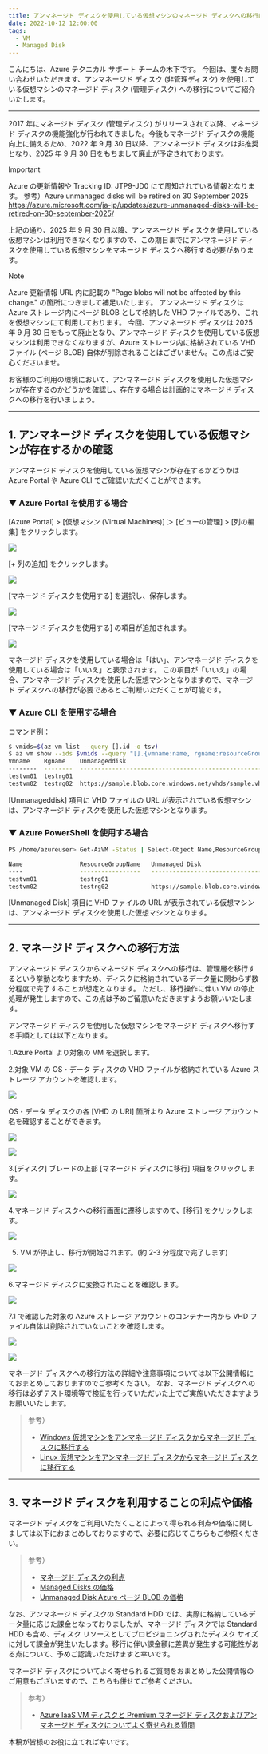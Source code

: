 ```yaml
---
title: アンマネージド ディスクを使用している仮想マシンのマネージド ディスクへの移行について
date: 2022-10-12 12:00:00
tags:
  - VM
  - Managed Disk
---
```


こんにちは、Azure テクニカル サポート チームの木下です。
今回は、度々お問い合わせいただきます、アンマネージド ディスク (非管理ディスク) を使用している仮想マシンのマネージド ディスク (管理ディスク) への移行についてご紹介いたします。
<!-- more -->

---

2017 年にマネージド ディスク (管理ディスク) がリリースされて以降、マネージド ディスクの機能強化が行われてきました。今後もマネージド ディスクの機能向上に備えるため、2022 年 9 月 30 日以降、アンマネージド ディスクは非推奨となり、2025 年 9 月 30 日をもちまして廃止が予定されております。

> [!IMPORTANT]
> Azure の更新情報や Tracking ID: JTP9-JD0 にて周知されている情報となります。
> 参考）Azure unmanaged disks will be retired on 30 September 2025
> https://azure.microsoft.com/ja-jp/updates/azure-unmanaged-disks-will-be-retired-on-30-september-2025/

上記の通り、2025 年 9 月 30 日以降、アンマネージド ディスクを使用している仮想マシンは利用できなくなりますので、この期日までにアンマネージド ディスクを使用している仮想マシンをマネージド ディスクへ移行する必要があります。

> [!NOTE]
> Azure 更新情報 URL 内に記載の "Page blobs will not be affected by this change." の箇所につきまして補足いたします。
> アンマネージド ディスクは Azure ストレージ内にページ BLOB として格納した VHD ファイルであり、これを仮想マシンにて利用しております。
> 今回、アンマネージド ディスクは 2025 年 9 月 30 日をもって廃止となり、アンマネージド ディスクを使用している仮想マシンは利用できなくなりますが、Azure ストレージ内に格納されている VHD ファイル (ページ BLOB) 自体が削除されることはございません。この点はご安心くださいませ。

お客様のご利用の環境において、アンマネージド ディスクを使用した仮想マシンが存在するのかどうかを確認し、存在する場合は計画的にマネージド ディスクへの移行を行いましょう。

---

## 1. アンマネージド ディスクを使用している仮想マシンが存在するかの確認

アンマネージド ディスクを使用している仮想マシンが存在するかどうかは Azure Portal や Azure CLI でご確認いただくことができます。

### ▼ Azure Portal を使用する場合 

[Azure Portal] > [仮想マシン (Virtual Machines)] ＞ [ビューの管理] > [列の編集] をクリックします。

![](./unmanaged-disk-retired/01.png)

[+ 列の追加] をクリックします。

![](./unmanaged-disk-retired/02.png)

[マネージド ディスクを使用する] を選択し、保存します。

![](./unmanaged-disk-retired/03.png)

[マネージド ディスクを使用する] の項目が追加されます。

![](./unmanaged-disk-retired/04.png)

マネージド ディスクを使用している場合は「はい」、アンマネージド ディスクを使用している場合は「いいえ」と表示されます。
この項目が「いいえ」の場合、アンマネージド ディスクを使用した仮想マシンとなりますので、マネージド ディスクへの移行が必要であるとご判断いただくことが可能です。

### ▼ Azure CLI を使用する場合

コマンド例：

```sh
$ vmids=$(az vm list --query [].id -o tsv)
$ az vm show --ids $vmids --query "[].{vmname:name, rgname:resourceGroup, unmanageddisk:storageProfile.osDisk.vhd.uri}" -o table
Vmname    Rgname    Unmanageddisk
--------  --------  ----------------------------------------------------
testvm01  testrg01
testvm02  testrg02  https://sample.blob.core.windows.net/vhds/sample.vhd
```

[Unmanageddisk] 項目に VHD ファイルの URL が表示されている仮想マシンは、アンマネージド ディスクを使用した仮想マシンとなります。

### ▼ Azure PowerShell を使用する場合
```sh
PS /home/azureuser> Get-AzVM -Status | Select-Object Name,ResourceGroupName,@{Name="Unmanaged Disk"; Expression={$_.StorageProfile.OsDisk.Vhd.Uri}}

Name                ResourceGroupName   Unmanaged Disk
----                -----------------   --------------------------------
testvm01            testrg01 
testvm02            testrg02            https://sample.blob.core.windows.net/vhds/sample.vhd
```

[Unmanaged Disk] 項目に VHD ファイルの URL が表示されている仮想マシンは、アンマネージド ディスクを使用した仮想マシンとなります。

---

## 2. マネージド ディスクへの移行方法

アンマネージド ディスクからマネージド ディスクへの移行は、管理層を移行するという挙動となりますため、ディスクに格納されているデータ量に関わらず数分程度で完了することが想定となります。
ただし、移行操作に伴い VM の停止処理が発生しますので、この点は予めご留意いただきますようお願いいたします。

アンマネージド ディスクを使用した仮想マシンをマネージド ディスクへ移行する手順としては以下となります。

1.Azure Portal より対象の VM を選択します。

2.対象 VM の  OS・データ ディスクの VHD ファイルが格納されている Azure ストレージ アカウントを確認します。

![](./unmanaged-disk-retired/05.png)

OS・データ ディスクの各 [VHD の URI] 箇所より Azure ストレージ アカウント名を確認することができます。

![](./unmanaged-disk-retired/06.png)

![](./unmanaged-disk-retired/07.png)

3.[ディスク] ブレードの上部 [マネージド ディスクに移行] 項目をクリックします。

![](./unmanaged-disk-retired/08.png)

4.マネージド ディスクへの移行画面に遷移しますので、[移行] をクリックします。

![](./unmanaged-disk-retired/09.png)

5. VM が停止し、移行が開始されます。(約 2-3 分程度で完了します)

![](./unmanaged-disk-retired/10.png)

6.マネージド ディスクに変換されたことを確認します。

![](./unmanaged-disk-retired/11.png)

7.1 で確認した対象の Azure ストレージ アカウントのコンテナー内から VHD ファイル自体は削除されていないことを確認します。

![](./unmanaged-disk-retired/12.png)

![](./unmanaged-disk-retired/13.png)

マネージド ディスクへの移行方法の詳細や注意事項については以下公開情報にておまとめしておりますのでご参考ください。
なお、マネージド ディスクへの移行は必ずテスト環境等で検証を行っていただいた上でご実施いただきますようお願いいたします。

> 参考）
> - [Windows 仮想マシンをアンマネージド ディスクからマネージド ディスクに移行する](https://docs.microsoft.com/ja-jp/azure/virtual-machines/windows/convert-unmanaged-to-managed-disks)
> - [Linux 仮想マシンをアンマネージド ディスクからマネージド ディスクに移行する](https://docs.microsoft.com/ja-jp/azure/virtual-machines/linux/convert-unmanaged-to-managed-disks)

---

## 3. マネージド ディスクを利用することの利点や価格

マネージド ディスクをご利用いただくことによって得られる利点や価格に関しましては以下におまとめしておりますので、必要に応じてこちらもご参照ください。

> 参考）
> - [マネージド ディスクの利点](https://learn.microsoft.com/ja-jp/azure/virtual-machines/managed-disks-overview#benefits-of-managed-disks)
> - [Managed Disks の価格](https://azure.microsoft.com/ja-jp/pricing/details/managed-disks/)
> - [Unmanaged Disk Azure ページ BLOB の価格](https://azure.microsoft.com/ja-jp/pricing/details/storage/page-blobs/)

なお、アンマネージド ディスクの Standard HDD では、実際に格納しているデータ量に応じた課金となっておりましたが、マネージド ディスクでは Standard HDD も含め、ディスク リソースとしてプロビジョニングされたディスク サイズに対して課金が発生いたします。移行に伴い課金額に差異が発生する可能性がある点について、予めご認識いただけますと幸いです。

マネージド ディスクについてよく寄せられるご質問をおまとめした公開情報のご用意もございますので、こちらも併せてご参考ください。

> 参考）
> - [Azure IaaS VM ディスクと Premium マネージド ディスクおよびアンマネージド ディスクについてよく寄せられる質問](https://learn.microsoft.com/ja-jp/azure/virtual-machines/faq-for-disks)

本稿が皆様のお役に立てれば幸いです。
